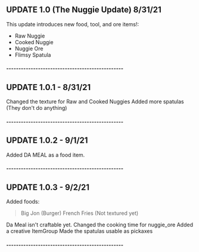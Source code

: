 ## UPDATE 1.0 (The Nuggie Update) 8/31/21

This update introduces new food, tool, and ore items!:
- Raw Nuggie
- Cooked Nuggie
- Nuggie Ore
- Flimsy Spatula


#### ------------------------------------------------

## UPDATE 1.0.1 - 8/31/21

Changed the texture for Raw and Cooked Nuggies
Added more spatulas (They don't do anything)
#### ------------------------------------------------

## UPDATE 1.0.2 - 9/1/21    

Added DA MEAL as a food item.
#### ------------------------------------------------

## UPDATE 1.0.3 - 9/2/21

Added foods:
> Big Jon (Burger)
> French Fries (Not textured yet)

Da Meal isn't craftable yet.
Changed the cooking time for nuggie_ore
Added a creative ItemGroup
Made the spatulas usable as pickaxes
#### ------------------------------------------------